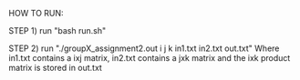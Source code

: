 HOW TO RUN:

STEP 1) run "bash run.sh"

STEP 2) run "./groupX_assignment2.out i j k in1.txt in2.txt out.txt"
	Where in1.txt contains a ixj matrix, in2.txt contains a jxk matrix and 		the ixk product matrix is stored in out.txt
